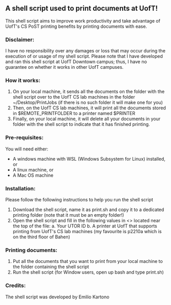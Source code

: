 ## A shell script used to print documents at UofT!
This shell script aims to improve work productivity and take advantage of UofT's CS PoST printing benefits by printing documents with ease.

### Disclaimer: 
I have no responsibility over any damages or loss that may occur during the execution of or usage of my shell script.
Please note that I have developed and ran this shell script at UofT Downtown campus; thus, I have no guarantee on whether it works in other UofT campuses.

### How it works:
1. On your local machine, it sends all the documents on the folder with the shell script over to the UofT CS lab machines in the folder ~/Desktop/PrintJobs (if there is no such folder it will make one for you)
2. Then, on the UofT CS lab machines, it will print all the documents stored in $REMOTE_PRINTFOLDER to a printer named $PRINTER
3. Finally, on your local machine, it will delete all your documents in your folder with the shell script to indicate that it has finished printing.

### Pre-requisites:
You will need either:
- A windows machine with WSL (Windows Subsystem for Linux) installed, or
- A linux machine, or
- A Mac OS machine

### Installation:
Please follow the following instructions to help you run the shell script
1. Download the shell script, name it as print.sh and copy it to a dedicated printing folder (note that it must be an empty folder!)
2. Open the shell script and fill in the following values in <> located near the top of the file:
  a. Your UTOR ID
  b. A printer at UofT that supports printing from UofT's CS lab machines (my favourite is p2210a which is on the third floor of Bahen)

### Printing documents:
1. Put all the documents that you want to print from your local machine to the folder containing the shell script
2. Run the shell script (for Window users, open up bash and type print.sh)

### Credits:
The shell script was developed by Emilio Kartono 
